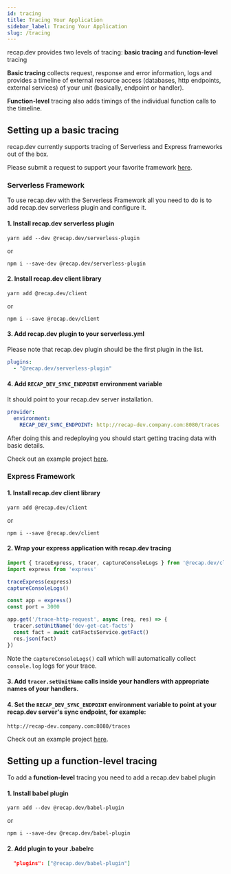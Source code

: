 ```yaml
---
id: tracing
title: Tracing Your Application
sidebar_label: Tracing Your Application
slug: /tracing
---
```


recap.dev provides two levels of tracing: **basic tracing** and **function-level** tracing

**Basic tracing** collects request, response and error information, logs and provides a timeline of external resource access (databases, http endpoints, external services) of your unit (basically, endpoint or handler).

**Function-level** tracing also adds timings of the individual function calls to the timeline.

## Setting up a basic tracing

recap.dev currently supports tracing of Serverless and Express frameworks out of the box.

Please submit a request to support your favorite framework [here](https://github.com/infinite-cat/recap.dev-server/issues).

### Serverless Framework

To use recap.dev with the Serverless Framework all you need to do is to add recap.dev
serverless plugin and configure it.

#### 1. Install recap.dev serverless plugin

`yarn add --dev @recap.dev/serverless-plugin`

or

`npm i --save-dev @recap.dev/serverless-plugin`

#### 2. Install recap.dev client library

`yarn add @recap.dev/client`

or

`npm i --save @recap.dev/client`

#### 3. Add recap.dev plugin to your serverless.yml

Please note that recap.dev plugin should be the first plugin in the list.

```yml
plugins:
  - "@recap.dev/serverless-plugin"
```

#### 4. Add `RECAP_DEV_SYNC_ENDPOINT` environment variable

It should point to your recap.dev server installation.

```yml
provider:
  environment:
    RECAP_DEV_SYNC_ENDPOINT: http://recap-dev.company.com:8080/traces
```

After doing this and redeploying you should start getting tracing data with basic details.

Check out an example project [here](https://github.com/infinite-cat/recap.dev-example-serverless-project).

### Express Framework

#### 1. Install recap.dev client library

`yarn add @recap.dev/client`

or

`npm i --save @recap.dev/client`


#### 2. Wrap your express application with recap.dev tracing

```js
import { traceExpress, tracer, captureConsoleLogs } from '@recap.dev/client'
import express from 'express'

traceExpress(express)
captureConsoleLogs()

const app = express()
const port = 3000

app.get('/trace-http-request', async (req, res) => {
  tracer.setUnitName('dev-get-cat-facts')
  const fact = await catFactsService.getFact()
  res.json(fact)
})
```

Note the `captureConsoleLogs()` call which will automatically collect `console.log` logs for your trace.

#### 3. Add `tracer.setUnitName` calls inside your handlers with appropriate names of your handlers.

#### 4. Set the `RECAP_DEV_SYNC_ENDPOINT` environment variable to point at your recap.dev server's sync endpoint, for example:

```
http://recap-dev.company.com:8080/traces
```

Check out an example project [here](https://github.com/infinite-cat/recap.dev-example-express-project).

## Setting up a function-level tracing

To add a **function-level** tracing you need to add a recap.dev babel plugin

#### 1. Install babel plugin


`yarn add --dev @recap.dev/babel-plugin`

or

`npm i --save-dev @recap.dev/babel-plugin`

#### 2. Add plugin to your .babelrc

```json
  "plugins": ["@recap.dev/babel-plugin"]
```


